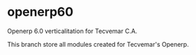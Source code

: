 # openerp60
Openerp 6.0 verticalitation for Tecvemar C.A.

This branch store all modules created for Tecvemar's Openerp.
